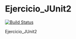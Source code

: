 Ejercicio_JUnit2
================

[![Build Status](https://travis-ci.org/Diiana/Ejercicio_JUnit2.png?branch=master)](https://travis-ci.org/Diiana/Ejercicio_JUnit2)

Ejercicio_JUnit2
